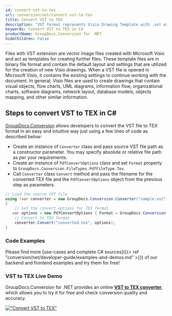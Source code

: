 ```yaml
---
id: convert-vst-to-tex
url: conversion/net/convert-vst-to-tex
title: Convert VST to TEX
description: "VST format represents Visio Drawing Template with .vst extension. Learn how to convert VST to TEX file programmatically in C# language using GroupDocs.Conversion for .NET library."
keywords: Convert VST to TEX in C#
productName: GroupDocs.Conversion for .NET
hideChildren: False
---
```


Files with VST extension are vector image files created with Microsoft Visio and act as templates for creating further files. These template files are in binary file format and contain the default layout and settings that are utilized for the creation of new Visio drawings. When a VST file is opened in Microsoft Visio, it contains the existing settings to continue working with the document. In general, Visio files are used to create drawings that contain visual objects, flow charts, UML diagrams, information flow, organizational charts, software diagrams, network layout, database models, objects mapping, and other similar information.

## Steps to convert VST to TEX in C#

[GroupDocs.Conversion](https://products.groupdocs.com/conversion/net) allows developers to convert the VST file to TEX format in an easy and intuitive way just using a few lines of code as described below:

* Create an instance of `Converter` class and pass source VST file path as a constructor parameter. You may specify absolute or relative file path as per your requirements. 
* Create an instance of `PdfConvertOptions` class and set `Format` property to `GroupDocs.Conversion.FileTypes.PdfFileType.Tex`.
* Call `Converter` class `Convert` method and pass the filename for the converted TEX file and the `PdfConvertOptions` object from the previous step as parameters.

```csharp
// Load the source VST file
using (var converter = new GroupDocs.Conversion.Converter("sample.vst"))
{
    // Set the convert options for TEX format
   var options = new PdfConvertOptions { Format = GroupDocs.Conversion.FileTypes.PdfFileType.Tex };
    // Convert to TEX format
    converter.Convert("converted.tex", options);
}
```

### Code Examples

Please find more [use-cases and complete C# sources]({{< ref "conversion/net/developer-guide/examples-and-demos.md" >}}) of our backend and frontend examples and try them for free!

### VST to TEX Live Demo

GroupDocs.Conversion for .NET provides an online [**VST to TEX converter**](https://products.groupdocs.app/conversion/vst-to-tex), which allows you to try it for free and check conversion quality and accuracy.

[!["Convert VST to TEX"](conversion/net/images/convert-to-tex/convert-vst-to-tex.png)](https://products.groupdocs.app/conversion/vst-to-tex)